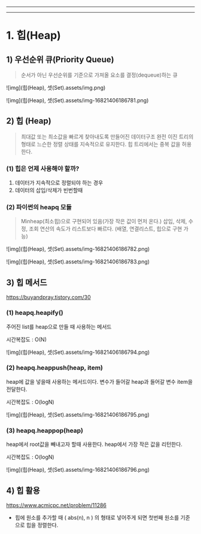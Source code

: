 ------

------

# 1. 힙(Heap)

## 1) 우선순위 큐(Priority Queue)

> 순서가 아닌 우선순위를 기준으로 가져올 요소를 결정(dequeue)하는 큐

![img](힙(Heap), 셋(Set).assets/img.png)

![img](힙(Heap), 셋(Set).assets/img-16821406186781.png)



## 2) 힙 (Heap)

> 최대값 또는 최소값을 빠르게 찾아내도록 만들어진 데이터구조 완전 이진 트리의 형태로 느슨한 정렬 상태를 지속적으로 유지한다. 힙 트리에서는 중복 값을 허용한다.

### (1) 힙은 언제 사용해야 할까?

1. 데이터가 지속적으로 정렬되야 하는 경우
2. 데이터의 삽입/삭제가 빈번할때









### (2) 파이썬의 heapq 모듈

> Minheap(최소힙)으로 구현되어 있음(가장 작은 값이 먼저 온다.) 삽입, 삭제, 수정, 조회 연산의 속도가 리스트보다 빠르다. (배열, 연결리스트, 힙으로 구현 가능)

![img](힙(Heap), 셋(Set).assets/img-16821406186782.png)

![img](힙(Heap), 셋(Set).assets/img-16821406186783.png)







## 3) 힙 메서드

https://buyandpray.tistory.com/30

### (1) heapq.heapify()

주어진 list를 heap으로 만들 때 사용하는 메서드

시간복잡도 : O(N)

![img](힙(Heap), 셋(Set).assets/img-16821406186794.png)

### (2) heapq.heappush(heap, item)

heap에 값을 넣을때 사용하는 메서드이다. 변수가 들어갈 heap과 들어갈 변수 item을 전달한다.

시간복잡도 : O(logN)

![img](힙(Heap), 셋(Set).assets/img-16821406186795.png)

### (3) heapq.heappop(heap)

heap에서 root값을 빼내고자 할때 사용한다. heap에서 가장 작은 값을 리턴한다.

시간복잡도 : O(logN)

![img](힙(Heap), 셋(Set).assets/img-16821406186796.png)









## 4) 힙 활용

https://www.acmicpc.net/problem/11286

- 힙에 원소를 추가할 때 ( abs(n), n ) 의 형태로 넣어주게 되면 첫번째 원소를 기준으로 힙을 정렬한다. 